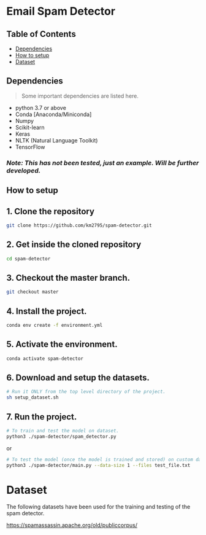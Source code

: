 # Email Spam Detector

## Table of Contents

- [Dependencies](#markdown-header-dependencies)
- [How to setup](#markdown-header-how-to-setup)
- [Dataset](#markdown-header-dataset)

## Dependencies

> Some important dependencies are listed here.

- python 3.7 or above
- Conda [Anaconda/Miniconda]
- Numpy
- Scikit-learn
- Keras
- NLTK (Natural Language Toolkit)
- TensorFlow

### <i>Note: This has not been tested, just an example. Will be further developed.</i>

## How to setup

## 1. Clone the repository

```bash
git clone https://github.com/km2795/spam-detector.git
```

## 2. Get inside the cloned repository

```bash
cd spam-detector
```

## 3. Checkout the master branch.

```bash
git checkout master
```

## 4. Install the project.

```bash
conda env create -f environment.yml
```

## 5. Activate the environment.

```bash
conda activate spam-detector
```

## 6. Download and setup the datasets.

```bash
# Run it ONLY from the top level directory of the project.
sh setup_dataset.sh
```

## 7. Run the project.

```bash
# To train and test the model on dataset.
python3 ./spam-detector/spam_detector.py
```

or

```bash
# To test the model (once the model is trained and stored) on custom data.
python3 ./spam-detector/main.py --data-size 1 --files test_file.txt
```

# Dataset

The following datasets have been used for the training and testing of the spam detector.

<https://spamassassin.apache.org/old/publiccorpus/>